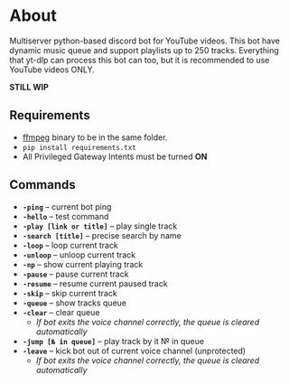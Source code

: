 # About
Multiserver python-based discord bot for YouTube videos. This bot have dynamic music queue and support playlists up to 250 tracks. Everything that yt-dlp can process this bot can too, but it is recommended to use YouTube videos ONLY.

__STILL WIP__
## Requirements
- [ffmpeg](https://www.ffmpeg.org/) binary to be in the same folder.
- `pip install requirements.txt`
- All Privileged Gateway Intents must be turned __ON__

## Commands
- **`-ping`** – current bot ping
- **`-hello`** – test command
- **`-play [link or title]`** – play single track
- **`-search [title]`** – precise search by name
- **`-loop`** – loop current track
- **`-unloop`** – unloop current track
- **`-np`** – show current playing track
- **`-pause`** – pause current track
- **`-resume`** – resume current paused track
- **`-skip`** – skip current track
- **`-queue`** – show tracks queue
- **`-clear`** – clear queue
  - _If bot exits the voice channel correctly, the queue is cleared automatically_
- **`-jump [№ in queue]`** – play track by it № in queue
- **`-leave`** – kick bot out of current voice channel (unprotected)
  - _If bot exits the voice channel correctly, the queue is cleared automatically_
